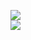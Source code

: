 [![](https://img.shields.io/badge/Made%20With-Github%20Spray-lightgrey.svg?style=for-the-badge&logo=github)](https://github.com/Annihil/github-spray#1383)  
[![](https://i.imgur.com/2DrTn0Z.gif)](https://github.com/Annihil/github-spray)